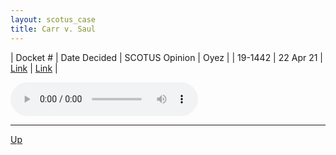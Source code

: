 ```yaml
---
layout: scotus_case
title: Carr v. Saul
---
```


| Docket # | Date Decided | SCOTUS Opinion | Oyez |
| 19-1442 | 22 Apr 21 | [Link](https://www.supremecourt.gov/opinions/20pdf/593us1r29_b97c.pdf) | [Link](https://www.oyez.org/cases/2020/19-1442) |

<audio controls>
   <source src='./resources/19-1442.mp3' type='audio/mpeg'>
</audio>

<object data='./resources/19-1442.pdf' type='application/pdf'></object>

---

[Up](./README.md)